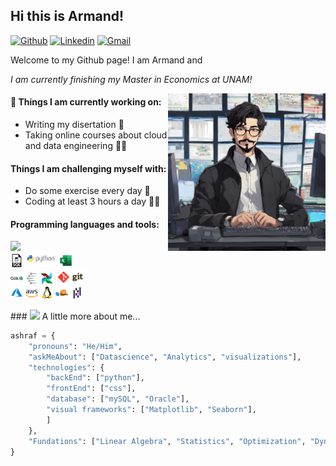 ## Hi this is Armand!

[![Github](https://img.shields.io/badge/-Github-000?style=flat&logo=Github&logoColor=white)](https://github.com/armand-analytics/)
[![Linkedin](https://img.shields.io/badge/-LinkedIn-blue?style=flat&logo=Linkedin&logoColor=white)](https://www.linkedin.com/in/atadeog/)
[![Gmail](https://img.shields.io/badge/-Gmail-c14438?style=flat&logo=Gmail&logoColor=white)](mailto:alterback@gmail.com)

Welcome to my Github page! I am Armand and 
<br />

*I am currently finishing my Master in Economics at UNAM!*

<img align="right" alt="img" width="50%" src="https://github.com/armand-analytics/ml-repo/blob/main/me2.png" width="50%" height="auto" />


#### 📝 Things I am currently working on: 
- Writing my disertation 📘
- Taking online courses about cloud and data engineering 👨‍🎓
#### Things I am challenging myself with:
- Do some exercise every day 💪
- Coding at least 3 hours a day 👨‍💻

#### Programming languages and tools: 
<p>
	<img width="50%" align="right" src="https://github-readme-stats.vercel.app/api?username=Armand-analytics&show_icons=true&hide_border=true" />
  
  <code><img width="4%" src="https://github.com/armand-analytics/images/blob/main/sql-file-format-symbol-svgrepo-com.svg" alt="SQL"></code>
  <code><img width="10%" src="https://github.com/armand-analytics/images/blob/main/pytho.svg" alt="Python"></code>
  <code><img width="4%" src="https://github.com/armand-analytics/images/blob/main/excel-svgrepo-com.svg" alt="Excel"></code>
  <br />
  <code><img width="4%" src="https://github.com/armand-analytics/images/blob/main/qlik-svgrepo-com.svg" alt="Qlik"></code>
  <code><img width="4%" src="https://github.com/armand-analytics/images/blob/main/cognos-analytics-svgrepo-com.svg" alt="Cognos"></code>
  <code><img width="4%" src="https://github.com/armand-analytics/images/blob/main/airflow-svgrepo-com.svg" alt="Airflow"></code>
  <code><img width="10%" src="https://github.com/armand-analytics/images/blob/main/git.svg" alt="Git"></code>
  <br />
  <code><img width="4%" src="https://github.com/armand-analytics/images/blob/main/azure-svgrepo-com.svg" alt="Azure"></code>
  <code><img width="4%" src="https://github.com/armand-analytics/images/blob/main/aws-svgrepo-com.svg" alt="AWS"></code>
  <code><img width="4%" src="https://github.com/armand-analytics/images/blob/main/Linux.svg" alt="Linux"></code>
  <code><img width="4%" src="https://github.com/armand-analytics/images/blob/main/scikit-learn.svg" alt="Scikit-Learn"></code>
  <code><img width="4%" src="https://github.com/armand-analytics/images/blob/main/Pandas.svg" alt="Pandas"></code>
</p>
### <img src="https://media.giphy.com/media/VgCDAzcKvsR6OM0uWg/giphy.gif" width="50"> A little more about me...  

```Python
ashraf = {
    "pronouns": "He/Him",
    "askMeAbout": ["Datascience", "Analytics", "visualizations"],
    "technologies": {
        "backEnd": ["python"],
        "frontEnd": ["css"],
        "database": ["mySQL", "Oracle"],
        "visual frameworks": ["Matplotlib", "Seaborn"],
        ]
    },
    "Fundations": ["Linear Algebra", "Statistics", "Optimization", "Dynamics"]
}

```

